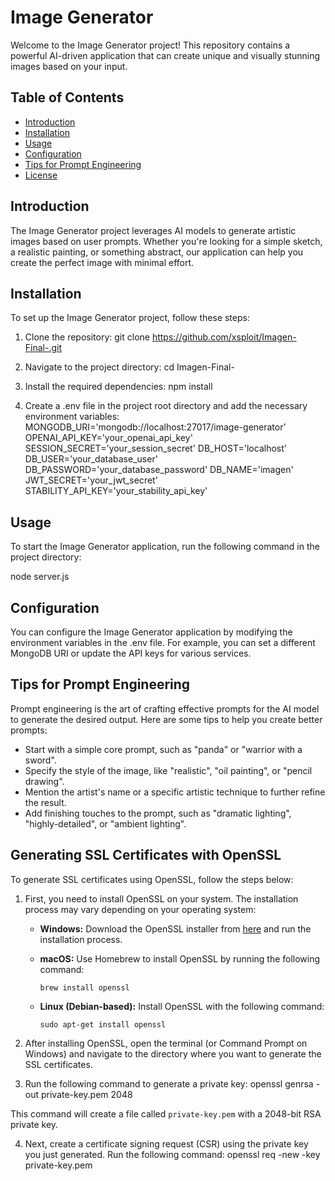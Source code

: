 # Image Generator

Welcome to the Image Generator project! This repository contains a powerful AI-driven application that can create unique and visually stunning images based on your input.

## Table of Contents

- [Introduction](#introduction)
- [Installation](#installation)
- [Usage](#usage)
- [Configuration](#configuration)
- [Tips for Prompt Engineering](#tips-for-prompt-engineering)
- [License](#license)

## Introduction

The Image Generator project leverages AI models to generate artistic images based on user prompts. Whether you're looking for a simple sketch, a realistic painting, or something abstract, our application can help you create the perfect image with minimal effort.

## Installation

To set up the Image Generator project, follow these steps:

1. Clone the repository:
git clone https://github.com/xsploit/Imagen-Final-.git



2. Navigate to the project directory:
cd Imagen-Final-



3. Install the required dependencies:
npm install


4. Create a .env file in the project root directory and add the necessary environment variables:
MONGODB_URI='mongodb://localhost:27017/image-generator'
OPENAI_API_KEY='your_openai_api_key'
SESSION_SECRET='your_session_secret'
DB_HOST='localhost'
DB_USER='your_database_user'
DB_PASSWORD='your_database_password'
DB_NAME='imagen'
JWT_SECRET='your_jwt_secret'
STABILITY_API_KEY='your_stability_api_key'



## Usage

To start the Image Generator application, run the following command in the project directory:

node server.js




## Configuration

You can configure the Image Generator application by modifying the environment variables in the .env file. For example, you can set a different MongoDB URI or update the API keys for various services.

## Tips for Prompt Engineering

Prompt engineering is the art of crafting effective prompts for the AI model to generate the desired output. Here are some tips to help you create better prompts:

- Start with a simple core prompt, such as "panda" or "warrior with a sword".
- Specify the style of the image, like "realistic", "oil painting", or "pencil drawing".
- Mention the artist's name or a specific artistic technique to further refine the result.
- Add finishing touches to the prompt, such as "dramatic lighting", "highly-detailed", or "ambient lighting".

## Generating SSL Certificates with OpenSSL

To generate SSL certificates using OpenSSL, follow the steps below:

1. First, you need to install OpenSSL on your system. The installation process may vary depending on your operating system:

   - **Windows:** Download the OpenSSL installer from [here](https://slproweb.com/products/Win32OpenSSL.html) and run the installation process.

   - **macOS:** Use Homebrew to install OpenSSL by running the following command:
     ```
     brew install openssl
     ```
   - **Linux (Debian-based):** Install OpenSSL with the following command:
     ```
     sudo apt-get install openssl
     ```

2. After installing OpenSSL, open the terminal (or Command Prompt on Windows) and navigate to the directory where you want to generate the SSL certificates.

3. Run the following command to generate a private key:
openssl genrsa -out private-key.pem 2048


This command will create a file called `private-key.pem` with a 2048-bit RSA private key.

4. Next, create a certificate signing request (CSR) using the private key you just generated. Run the following command:
openssl req -new -key private-key.pem